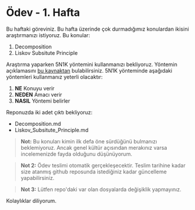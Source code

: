 # Ödev - 1. Hafta

Bu haftaki göreviniz. Bu hafta üzerinde çok durmadığımız konulardan ikisini araştırmanızı istiyoruz. Bu konular:

1. Decomposition
2. Liskov Subsitute Principle

Araştırma yaparken 5N1K yöntemini kullanmanızı bekliyoruz. Yöntemin açıklamasını [bu kaynaktan](https://ilkha.com/guncel/5n1k-nedir-5n1k-tekniginin-anlami-ve-acilimi-nedir-150657) bulabilirsiniz. 5N1K yönteminde aşağıdaki yöntemleri kullanmanız yeterli olacaktır:

1. **NE** Konuyu verir
2. **NEDEN** Amacı verir
3. **NASIL** Yöntemi belirler

Reponuzda iki adet çıktı bekliyoruz:

- Decomposition.md
- Liskov_Subsitute_Principle.md

>**Not:** Bu konuları kimin ilk defa öne sürdüğünü bulmanızı beklemiyoruz. Ancak genel kültür açısından merakınız varsa incelemenizde fayda olduğunu düşünüyorum.

>**Not 2:** Ödev teslimi otomatik gerçekleşecektir. Teslim tarihine kadar size atanmış github reposunda istediğiniz kadar güncelleme yapabilirsiniz.

> **Not 3:** Lütfen repo'daki var olan dosyalarda değişiklik yapmayınız.

Kolaylıklar diliyorum.
